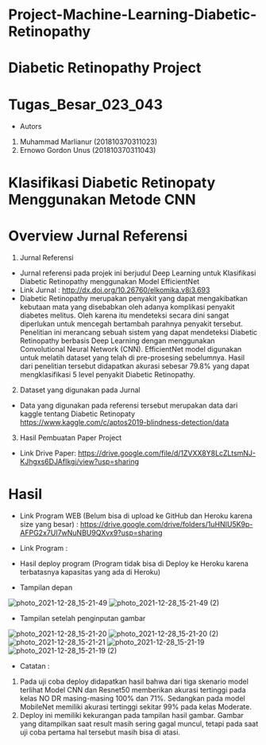 # Project-Machine-Learning-Diabetic-Retinopathy
# Diabetic Retinopathy Project
# Tugas_Besar_023_043
- Autors
1. Muhammad Marlianur (201810370311023)
2. Ernowo Gordon Unus (201810370311043)
# Klasifikasi Diabetic Retinopaty Menggunakan Metode CNN

# Overview Jurnal Referensi
1. Jurnal Referensi

- Jurnal referensi pada projek ini berjudul Deep Learning untuk Klasifikasi Diabetic Retinopathy menggunakan Model EfficientNet
- Link Jurnal : http://dx.doi.org/10.26760/elkomika.v8i3.693
- Diabetic Retinopathy merupakan penyakit yang dapat mengakibatkan kebutaan mata yang disebabkan oleh adanya komplikasi penyakit diabetes melitus. Oleh karena itu mendeteksi secara dini sangat diperlukan untuk mencegah bertambah parahnya penyakit tersebut. Penelitian ini merancang sebuah sistem yang dapat mendeteksi Diabetic Retinopathy berbasis Deep Learning dengan menggunakan Convolutional Neural Network (CNN). EfficientNet model digunakan untuk melatih dataset yang telah di pre-prosesing sebelumnya. Hasil dari penelitian tersebut didapatkan akurasi sebesar 79.8% yang dapat mengklasifikasi 5 level penyakit Diabetic Retinopathy. 

2. Dataset yang digunakan pada Jurnal

- Data yang digunakan pada referensi tersebut merupakan data dari kaggle tentang Diabetic Retinopaty
https://www.kaggle.com/c/aptos2019-blindness-detection/data

3. Hasil Pembuatan Paper Project
- Link Drive Paper: https://drive.google.com/file/d/1ZVXX8Y8LcZLtsmNJ-KJhgxs6DJAfIkgj/view?usp=sharing




# Hasil
- Link Program WEB (Belum bisa di upload ke GitHub dan Heroku karena size yang besar) : https://drive.google.com/drive/folders/1uHNIU5K9p-AFPG2x7UI7wNuNBU9QXvx9?usp=sharing
- Link Program : 

- Hasil deploy program (Program tidak bisa di Deploy ke Heroku karena terbatasnya kapasitas yang ada di Heroku)
- Tampilan depan




![photo_2021-12-28_15-21-49](https://user-images.githubusercontent.com/92302616/147545463-be7121d6-dca6-461a-ae3d-20825d7321c9.jpg)
![photo_2021-12-28_15-21-49 (2)](https://user-images.githubusercontent.com/92302616/147545469-039d9bf3-1809-495a-8f12-c098b21bdfbb.jpg)




- Tampilan setelah penginputan gambar





![photo_2021-12-28_15-21-20](https://user-images.githubusercontent.com/92302616/147545689-8516a725-e21e-42ba-bee5-3a66fd0c2be0.jpg)
![photo_2021-12-28_15-21-20 (2)](https://user-images.githubusercontent.com/92302616/147545699-3a491585-05cc-44fd-be69-9fdc44be9428.jpg)
![photo_2021-12-28_15-21-21](https://user-images.githubusercontent.com/92302616/147545712-e6e941b9-80b9-4e39-8507-00b3664410b4.jpg)
![photo_2021-12-28_15-21-19](https://user-images.githubusercontent.com/92302616/147545720-dfec27a7-6ecf-467c-9b2b-408dfd1e71e5.jpg)
![photo_2021-12-28_15-21-19 (2)](https://user-images.githubusercontent.com/92302616/147545741-10122d7c-c337-4e67-81cb-8a694367e95b.jpg)


- Catatan :
1. Pada uji coba deploy didapatkan hasil bahwa dari tiga skenario model terlihat Model CNN dan Resnet50 memberikan akurasi tertinggi pada kelas NO DR masing-masing 100% dan 71%. Sedangkan pada model MobileNet memiliki akurasi tertinggi sekitar 99% pada kelas Moderate.
2. Deploy ini memiliki kekurangan pada tampilan hasil gambar. Gambar yang ditampilkan saat result masih sering gagal muncul, tetapi pada saat uji coba pertama hal tersebut masih bisa di atasi.
